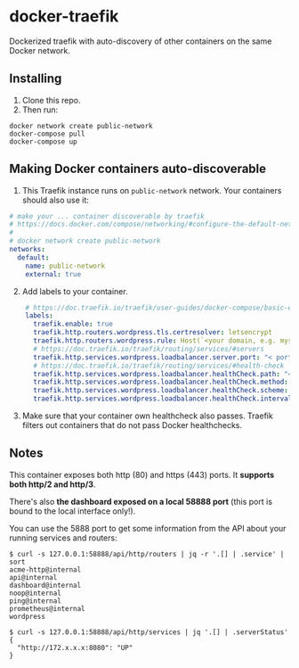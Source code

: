 # docker-traefik
Dockerized traefik with auto-discovery of other containers on the same Docker network.

## Installing

1. Clone this repo.
2. Then run:

```
docker network create public-network
docker-compose pull
docker-compose up
```

## Making Docker containers auto-discoverable

1. This Traefik instance runs on `public-network` network. Your containers should also use it:

```yaml
# make your ... container discoverable by traefik
# https://docs.docker.com/compose/networking/#configure-the-default-network
#
# docker network create public-network
networks:
  default:
    name: public-network
    external: true
```

2. Add labels to your container.

```yaml
    # https://doc.traefik.io/traefik/user-guides/docker-compose/basic-example/
    labels:
      traefik.enable: true
      traefik.http.routers.wordpress.tls.certresolver: letsencrypt
      traefik.http.routers.wordpress.rule: Host(`<your domain, e.g. myservice.foo.net>`)
      # https://doc.traefik.io/traefik/routing/services/#servers
      traefik.http.services.wordpress.loadbalancer.server.port: "< port where your services is bound too >"
      # https://doc.traefik.io/traefik/routing/services/#health-check
      traefik.http.services.wordpress.loadbalancer.healthCheck.path: "< healthcheck path >"
      traefik.http.services.wordpress.loadbalancer.healthCheck.method: "HEAD"
      traefik.http.services.wordpress.loadbalancer.healthCheck.scheme: "http"
      traefik.http.services.wordpress.loadbalancer.healthCheck.interval: "10s"
```

3. Make sure that your container own healthcheck also passes. Traefik filters out containers that do not pass Docker healthchecks.

## Notes

This container exposes both http (80) and https (443) ports. It **supports both http/2 and http/3**.

There's also **the dashboard exposed on a local 58888 port** (this port is bound to the local interface only!).

You can use the 5888 port to get some information from the API about your running services and routers:

```
$ curl -s 127.0.0.1:58888/api/http/routers | jq -r '.[] | .service' | sort
acme-http@internal
api@internal
dashboard@internal
noop@internal
ping@internal
prometheus@internal
wordpress
```

```
$ curl -s 127.0.0.1:58888/api/http/services | jq '.[] | .serverStatus'
{
  "http://172.x.x.x:8080": "UP"
}
```
